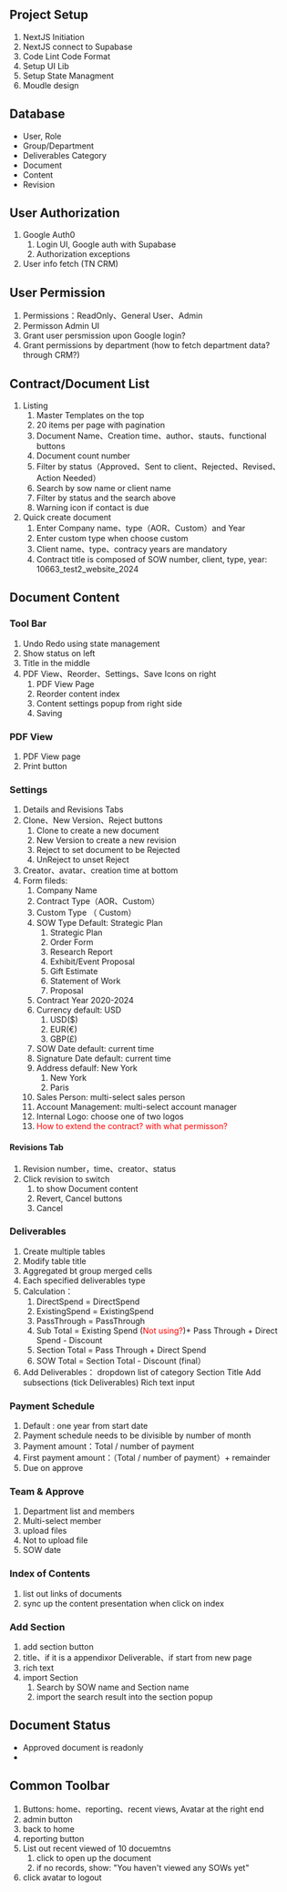 
## Project Setup
1. NextJS Initiation  
2. NextJS connect to Supabase
3. Code Lint Code Format
4. Setup UI Lib
5. Setup State Managment
6. Moudle design
## Database
- User, Role
- Group/Department
- Deliverables Category
- Document
- Content
- Revision
## User Authorization
1.  Google Auth0
	1. Login UI,  Google auth with Supabase
	2. Authorization exceptions
2.  User info fetch (TN CRM)

## User Permission
1. Permissions：ReadOnly、General User、Admin
2. Permisson Admin UI
3. Grant user persmission upon Google login?
4. Grant permissions by department (how to fetch department data? through CRM?)

## Contract/Document List
1. Listing
	1. Master Templates on the top
	2. 20 items per page with pagination
	3. Document Name、Creation time、author、stauts、functional buttons
	4. Document count number
	5. Filter by status（Approved、Sent to client、Rejected、Revised、Action Needed）
	6. Search by sow name or client name
	7. Filter by status and the search above
	8. Warning icon if contact is due
2. Quick create document
	1. Enter Company name、type（AOR、Custom）and Year
	2. Enter custom type when choose custom
	3. Client name、type、contracy years are mandatory
	4. Contract title is composed of SOW number, client, type, year:  10663_test2_website_2024

## Document Content
### Tool Bar
1. Undo Redo using state management
2. Show status on left
3. Title in the middle
4. PDF View、Reorder、Settings、Save Icons on right
	1. PDF View Page
	2. Reorder content index
	3. Content settings popup from right side
	4. Saving
### PDF View
1. PDF View page
2. Print button

### Settings
1. Details and Revisions Tabs
2. Clone、New Version、Reject buttons
	1. Clone to create a new document
	2. New Version to create a new revision
	3. Reject to set document to be Rejected 
	4. UnReject to unset Reject
4. Creator、avatar、creation time at bottom
5. Form fileds:
	1. Company Name 
	2. Contract Type（AOR、Custom）
	3. Custom Type （ Custom）
	4. SOW Type  Default: Strategic Plan
		1. Strategic Plan
		2. Order Form
		3. Research Report
		4. Exhibit/Event Proposal
		5. Gift Estimate
		6. Statement of Work
		7. Proposal
	5. Contract Year 2020-2024
	6. Currency default: USD
		1. USD($)
		2. EUR(€)
		3. GBP(£)
	7. SOW Date default: current time
	8. Signature Date default: current time
	9. Address defaulf:  New York 
		1. New York 
		2. Paris
	10. Sales Person: multi-select sales person 
	11. Account Management: multi-select account manager
	12. Internal Logo:  choose one of two logos
	13. <span style="color:red">How to extend the contract? with what permisson?</span>
#### Revisions Tab
1. Revision number，time、creator、status
2. Click revision to switch
	1. to show Document content
	2. Revert, Cancel buttons
	3. Cancel

### Deliverables
1. Create multiple tables
2. Modify table title
3. Aggregated bt group merged cells
4. Each specified deliverables type
5. Calculation：
	1. DirectSpend = DirectSpend
	2. ExistingSpend = ExistingSpend
	3. PassThrough = PassThrough 
	4. Sub Total = Existing Spend (<span style="color:red">Not using?</span>)+ Pass Through + Direct Spend - Discount
	5. Section Total = Pass Through + Direct Spend
	6. SOW Total = Section Total - Discount (final）
6. Add Deliverables：
		dropdown list of category
		Section Title
		Add subsections (tick Deliverables)
	  Rich text input

### Payment Schedule
1. Default : one year from start date
2. Payment schedule needs to be divisible by number of month
3. Payment amount：Total / number of payment
4. First payment amount：（Total / number of payment）+ remainder 
5. Due on approve

### Team & Approve
1. Department list and members
2. Multi-select member
3. upload files
4. Not to upload file
5. SOW date

### Index of Contents
1. list out links of documents
2. sync up the content presentation when click on index

### Add Section
1. add section button
2. title、if it is a appendixor Deliverable、if start from new page
3. rich text
4. import Section
	1. Search by SOW name  and Section name
	2. import the search result into the section popup

## Document Status
- Approved document is readonly
- 
## Common Toolbar
1. Buttons: home、reporting、recent views, Avatar at the right end
2. admin button
3. back to home
4. reporting button
5. List out recent viewed of 10 docuemtns
	1. click to open up the document
	2. if no records, show: "You haven't viewed any SOWs yet"
6. click avatar to logout









